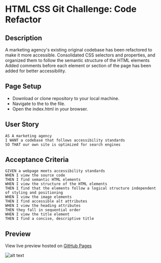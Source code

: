 # HTML CSS Git Challenge: Code Refactor

## Description

A marketing agency's existing original codebase has been refactored to make it more accessible.
Consolidated CSS selectors and properties, and organized them to follow the semantic structure of the HTML elements
Added comments before each element or section of the page has been added for better accessibility.


## Page Setup

- Download or clone repository to your local machine. 
- Navigate to the to the file. 
- Open the index.html in your browser. 


## User Story
```
AS A marketing agency
I WANT a codebase that follows accessibility standards
SO THAT our own site is optimized for search engines
```


## Acceptance Criteria 

```
GIVEN a webpage meets accessibility standards
WHEN I view the source code
THEN I find semantic HTML elements
WHEN I view the structure of the HTML elements
THEN I find that the elements follow a logical structure independent of styling and positioning
WHEN I view the image elements
THEN I find accessible alt attributes
WHEN I view the heading attributes
THEN they fall in sequential order
WHEN I view the title element
THEN I find a concise, descriptive title
```
## Preview

View live preview hosted on [GitHub Pages](https://jeffreyvicente.github.io/Challenge-Module-01-HTML-CSS-GIT/)

![alt text](assets/images/screenshot-homepage.png)



